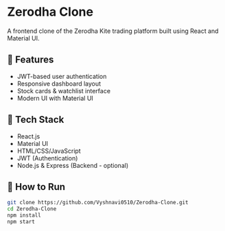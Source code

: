 
# Zerodha Clone

A frontend clone of the Zerodha Kite trading platform built using React and Material UI.

## 🔧 Features
- JWT-based user authentication
- Responsive dashboard layout
- Stock cards & watchlist interface
- Modern UI with Material UI

## 🧰 Tech Stack
- React.js
- Material UI
- HTML/CSS/JavaScript
- JWT (Authentication)
- Node.js & Express (Backend - optional)

## 🚀 How to Run
```bash
git clone https://github.com/Vyshnavi0510/Zerodha-Clone.git
cd Zerodha-Clone
npm install
npm start